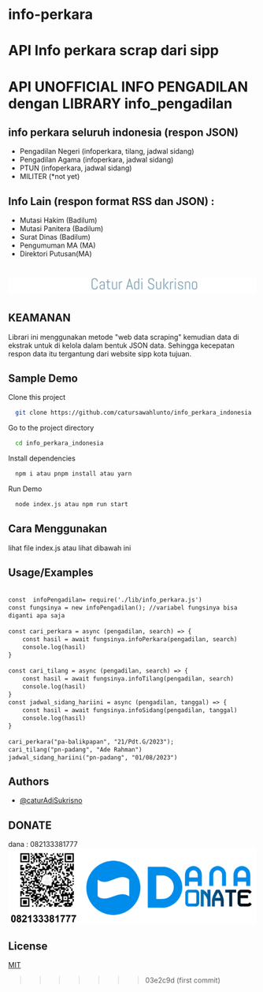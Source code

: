 # info-perkara
API Info perkara scrap dari sipp
=======

# API UNOFFICIAL INFO PENGADILAN dengan LIBRARY info_pengadilan

## info perkara seluruh indonesia (respon JSON)
- Pengadilan Negeri (infoperkara, tilang, jadwal sidang)
- Pengadilan Agama  (infoperkara, jadwal sidang)
- PTUN (infoperkara, jadwal sidang)
- MILITER (*not yet)
  
## Info Lain (respon format RSS dan JSON) :
- Mutasi Hakim (Badilum)
- Mutasi Panitera (Badilum)
- Surat Dinas (Badilum)
- Pengumuman MA (MA)
- Direktori Putusan(MA)

<h1 align="center">
 <img src="https://raw.githubusercontent.com/catursawahlunto/catursawahlunto/main/my-name.svg"/>
</h1>


## KEAMANAN

Librari ini menggunakan metode "web data scraping" kemudian data di ekstrak untuk di kelola dalam bentuk JSON data. Sehingga kecepatan respon data itu tergantung dari website sipp kota tujuan.

## Sample Demo

Clone this project

```bash
  git clone https://github.com/catursawahlunto/info_perkara_indonesia
```

Go to the project directory

```bash
  cd info_perkara_indonesia
```

Install dependencies

```bash
  npm i atau pnpm install atau yarn 
```

Run Demo

```bash
  node index.js atau npm run start
```


## Cara Menggunakan

lihat file index.js
atau lihat dibawah ini


## Usage/Examples

```nodeJS

const  infoPengadilan= require('./lib/info_perkara.js')
const fungsinya = new infoPengadilan(); //variabel fungsinya bisa diganti apa saja

const cari_perkara = async (pengadilan, search) => {
    const hasil = await fungsinya.infoPerkara(pengadilan, search)
    console.log(hasil)
}

const cari_tilang = async (pengadilan, search) => {
    const hasil = await fungsinya.infoTilang(pengadilan, search)
    console.log(hasil)
}
const jadwal_sidang_hariini = async (pengadilan, tanggal) => {
    const hasil = await fungsinya.infoSidang(pengadilan, tanggal)
    console.log(hasil)
}

cari_perkara("pa-balikpapan", "21/Pdt.G/2023");
cari_tilang("pn-padang", "Ade Rahman")
jadwal_sidang_hariini("pn-padang", "01/08/2023")
```


## Authors

- [@caturAdiSukrisno](https://github.com/catursawahlunto)

## DONATE 
dana : 082133381777
![Logo](https://raw.githubusercontent.com/catursawahlunto/catursawahlunto/main/donate-dana.png)


## License

[MIT](https://choosealicense.com/licenses/mit/)
>>>>>>> 03e2c9d (first commit)

